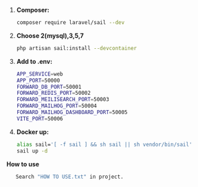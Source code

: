 
1. **Composer:**

    ```bash
   composer require laravel/sail --dev
    ```

2. **Choose 2(mysql),3,5,7**

    ```bash
   php artisan sail:install --devcontainer
    ```

3. **Add to .env:**

    ```bash
    APP_SERVICE=web
    APP_PORT=50000
    FORWARD_DB_PORT=50001
    FORWARD_REDIS_PORT=50002
    FORWARD_MEILISEARCH_PORT=50003
    FORWARD_MAILHOG_PORT=50004
    FORWARD_MAILHOG_DASHBOARD_PORT=50005
    VITE_PORT=50006
    ```

4. **Docker up:**

    ```bash
    alias sail='[ -f sail ] && sh sail || sh vendor/bin/sail'
    sail up -d
    ```
   
**How to use**
  ```bash
     Search "HOW TO USE.txt" in project. 
   ```

